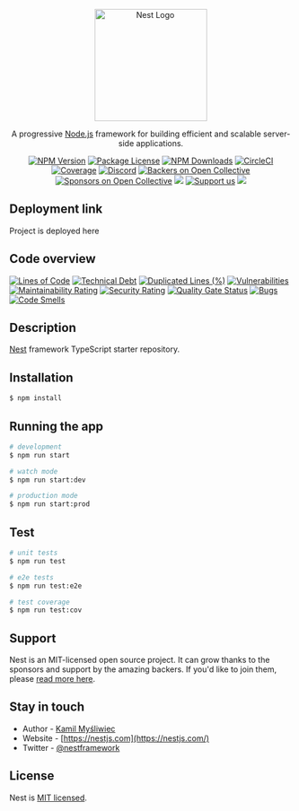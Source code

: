 <p align="center">
  <a href="http://nestjs.com/" target="blank"><img src="https://nestjs.com/img/logo-small.svg" width="200" alt="Nest Logo" /></a>
</p>

[circleci-image]: https://img.shields.io/circleci/build/github/nestjs/nest/master?token=abc123def456
[circleci-url]: https://circleci.com/gh/nestjs/nest

  <p align="center">A progressive <a href="http://nodejs.org" target="_blank">Node.js</a> framework for building efficient and scalable server-side applications.</p>
    <p align="center">
<a href="https://www.npmjs.com/~nestjscore" target="_blank"><img src="https://img.shields.io/npm/v/@nestjs/core.svg" alt="NPM Version" /></a>
<a href="https://www.npmjs.com/~nestjscore" target="_blank"><img src="https://img.shields.io/npm/l/@nestjs/core.svg" alt="Package License" /></a>
<a href="https://www.npmjs.com/~nestjscore" target="_blank"><img src="https://img.shields.io/npm/dm/@nestjs/common.svg" alt="NPM Downloads" /></a>
<a href="https://circleci.com/gh/nestjs/nest" target="_blank"><img src="https://img.shields.io/circleci/build/github/nestjs/nest/master" alt="CircleCI" /></a>
<a href="https://coveralls.io/github/nestjs/nest?branch=master" target="_blank"><img src="https://coveralls.io/repos/github/nestjs/nest/badge.svg?branch=master#9" alt="Coverage" /></a>
<a href="https://discord.gg/G7Qnnhy" target="_blank"><img src="https://img.shields.io/badge/discord-online-brightgreen.svg" alt="Discord"/></a>
<a href="https://opencollective.com/nest#backer" target="_blank"><img src="https://opencollective.com/nest/backers/badge.svg" alt="Backers on Open Collective" /></a>
<a href="https://opencollective.com/nest#sponsor" target="_blank"><img src="https://opencollective.com/nest/sponsors/badge.svg" alt="Sponsors on Open Collective" /></a>
  <a href="https://paypal.me/kamilmysliwiec" target="_blank"><img src="https://img.shields.io/badge/Donate-PayPal-ff3f59.svg"/></a>
    <a href="https://opencollective.com/nest#sponsor"  target="_blank"><img src="https://img.shields.io/badge/Support%20us-Open%20Collective-41B883.svg" alt="Support us"></a>
  <a href="https://twitter.com/nestframework" target="_blank"><img src="https://img.shields.io/twitter/follow/nestframework.svg?style=social&label=Follow"></a>
</p>
  <!--[![Backers on Open Collective](https://opencollective.com/nest/backers/badge.svg)](https://opencollective.com/nest#backer)
  [![Sponsors on Open Collective](https://opencollective.com/nest/sponsors/badge.svg)](https://opencollective.com/nest#sponsor)-->


## Deployment link
Project is deployed <a src="https://backend-product-management.vercel.app/">  here </a>

## Code overview
[![Lines of Code](https://sonarcloud.io/api/project_badges/measure?project=TheGreatJordach_mini-product-management&metric=ncloc)](https://sonarcloud.io/summary/new_code?id=TheGreatJordach_mini-product-management)
[![Technical Debt](https://sonarcloud.io/api/project_badges/measure?project=TheGreatJordach_mini-product-management&metric=sqale_index)](https://sonarcloud.io/summary/new_code?id=TheGreatJordach_mini-product-management)
[![Duplicated Lines (%)](https://sonarcloud.io/api/project_badges/measure?project=TheGreatJordach_mini-product-management&metric=duplicated_lines_density)](https://sonarcloud.io/summary/new_code?id=TheGreatJordach_mini-product-management)
[![Vulnerabilities](https://sonarcloud.io/api/project_badges/measure?project=TheGreatJordach_mini-product-management&metric=vulnerabilities)](https://sonarcloud.io/summary/new_code?id=TheGreatJordach_mini-product-management)
[![Maintainability Rating](https://sonarcloud.io/api/project_badges/measure?project=TheGreatJordach_mini-product-management&metric=sqale_rating)](https://sonarcloud.io/summary/new_code?id=TheGreatJordach_mini-product-management)
[![Security Rating](https://sonarcloud.io/api/project_badges/measure?project=TheGreatJordach_mini-product-management&metric=security_rating)](https://sonarcloud.io/summary/new_code?id=TheGreatJordach_mini-product-management)
[![Quality Gate Status](https://sonarcloud.io/api/project_badges/measure?project=TheGreatJordach_mini-product-management&metric=alert_status)](https://sonarcloud.io/summary/new_code?id=TheGreatJordach_mini-product-management)
[![Bugs](https://sonarcloud.io/api/project_badges/measure?project=TheGreatJordach_mini-product-management&metric=bugs)](https://sonarcloud.io/summary/new_code?id=TheGreatJordach_mini-product-management)
[![Code Smells](https://sonarcloud.io/api/project_badges/measure?project=TheGreatJordach_mini-product-management&metric=code_smells)](https://sonarcloud.io/summary/new_code?id=TheGreatJordach_mini-product-management)


## Description

[Nest](https://github.com/nestjs/nest) framework TypeScript starter repository.

## Installation

```bash
$ npm install
```

## Running the app

```bash
# development
$ npm run start

# watch mode
$ npm run start:dev

# production mode
$ npm run start:prod
```

## Test

```bash
# unit tests
$ npm run test

# e2e tests
$ npm run test:e2e

# test coverage
$ npm run test:cov
```

## Support

Nest is an MIT-licensed open source project. It can grow thanks to the sponsors and support by the amazing backers. If you'd like to join them, please [read more here](https://docs.nestjs.com/support).

## Stay in touch

- Author - [Kamil Myśliwiec](https://kamilmysliwiec.com)
- Website - [https://nestjs.com](https://nestjs.com/)
- Twitter - [@nestframework](https://twitter.com/nestframework)

## License

Nest is [MIT licensed](LICENSE).
